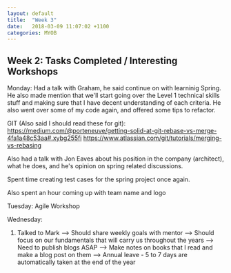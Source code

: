 ```yaml
---
layout: default
title:  "Week 3"
date:   2018-03-09 11:07:02 +1100
categories: MYOB
---
```


## [](#header-1)Week 2: Tasks Completed / Interesting Workshops

Monday:
Had a talk with Graham, he said continue on with learninig Spring.
He also made mention that we'll start going over the Level 1 technical skills
stuff and making sure that I have decent understanding of each criteria.
He also went over some of my code again, and offered some tips to refactor.

GIT (Also said I should read these for git):
https://medium.com/@porteneuve/getting-solid-at-git-rebase-vs-merge-4fa1a48c53aa#.xybg255fi
https://www.atlassian.com/git/tutorials/merging-vs-rebasing

Also had a talk with Jon Eaves about his position in the company (architect), what he
does, and he's opinion on spring related discussions.

Spent time creating test cases for the spring project once again.

Also spent an hour coming up with team name and logo

Tuesday:
Agile Workshop

Wednesday:
1. Talked to Mark
--> Should share weekly goals with mentor
--> Should focus on our fundamentals that will carry us throughout the years
--> Need to publish blogs ASAP
--> Make notes on books that I read and make a blog post on them
--> Annual leave - 5 to 7 days are automatically taken at the end of the year
